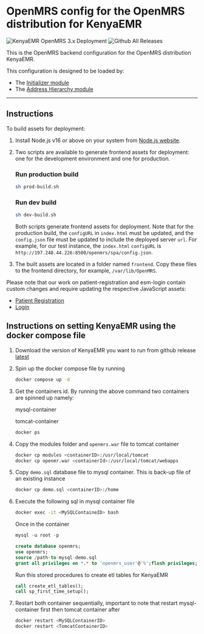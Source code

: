 # OpenMRS config for the OpenMRS distribution for KenyaEMR

![KenyaEMR OpenMRS 3.x Deployment](https://github.com/palladiumkenya/openmrs-config-kenyaemr/workflows/KenyaEMR%20CI/badge.svg) ![Github All Releases](https://img.shields.io/github/downloads/palladiumkenya/openmrs-config-kenyaemr/total.svg)

This is the OpenMRS backend configuration for the OpenMRS distribution KenyaEMR.

This configuration is designed to be loaded by:

- The [Initializer module](https://github.com/mekomsolutions/openmrs-module-initializer)
- The [Address Hierarchy module](https://github.com/openmrs/openmrs-module-addresshierarchy)

---

## Instructions

To build assets for deployment:

1. Install Node.js v16 or above on your system from [Node.js website](https://nodejs.org/en/download).
2. Two scripts are available to generate frontend assets for deployment: one for the development environment and one for production.

   ### Run production build

   ```sh
   sh prod-build.sh
   ```

   ### Run dev build

   ```sh
   sh dev-build.sh
   ```

   Both scripts generate frontend assets for deployment. Note that for the production build, the `configURL` in `index.html` must be updated, and the `config.json` file must be updated to include the deployed server `url`. For example, for our test instance, the `index.html` `configURL` is `http://197.248.44.226:8500/openmrs/spa/config.json`.

3. The built assets are located in a folder named `frontend`. Copy these files to the frontend directory, for example, `/var/lib/OpenMRS`.

Please note that our work on patient-registration and esm-login contain custom changes and require updating the respective JavaScript assets:

- [Patient Registration](https://github.com/openmrs/openmrs-esm-patient-management/tree/feat/client-registry)
- [Login](https://github.com/donaldkibet/openmrs-esm-core/tree/KenyaEMR)

## Instructions on setting KenyaEMR using the docker compose file

1. Download the version of KenyaEMR you want to run from github release [latest](https://github.com/palladiumkenya/kenyahmis-releases/releases)

2. Spin up the docker compose file by running
   ```sh
   docker compose up -d
   ```
3. Get the containers id. By running the above command two containers are spinned up namely:

   mysql-container

   tomcat-container

   ```sh
   docker ps
   ```

4. Copy the modules folder and `openmrs.war` file to tomcat container

   ```sh
   docker cp modules <containerID>:/usr/local/tomcat
   docker cp openmr.war <containerId>:/usr/local/tomcat/webapps
   ```

5. Copy `demo.sql` database file to mysql container. This is back-up file of an existing instance

   ```sh
   docker cp demo.sql <containerID>:/home
   ```

6. Execute the following sql in mysql container file

   ```sh
   docker exec -it <MySQLContaineID> bash
   ```

   Once in the container

   ```sql
   mysql -u root -p
   ```

   ```sql
   create database openmrs;
   use openmrs;
   source /path-to-mysql-demo.sql
   grant all privileges on *.* to 'openmrs_user'@'%';flush privileges;use openmrs;delete from liquibasechangelog where id like '%charts%';where id like '%charts%';
   ```

   Run this stored procedures to create etl tables for KenyaEMR

   ```sql
   call create_etl_tables();
   call sp_first_time_setup();
   ```

7. Restart both container sequentially, important to note that restart mysql-container first then tomcat container after

   ```sh
   docker restart <MySQLContainerID>
   docker restart <TomcatContainerID>
   ```
